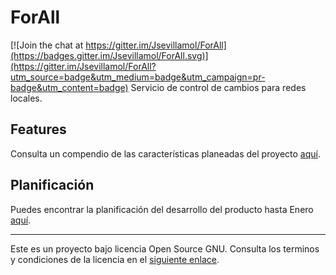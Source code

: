 # ForAll

[![Join the chat at https://gitter.im/Jsevillamol/ForAll](https://badges.gitter.im/Jsevillamol/ForAll.svg)](https://gitter.im/Jsevillamol/ForAll?utm_source=badge&utm_medium=badge&utm_campaign=pr-badge&utm_content=badge)
Servicio de control de cambios para redes locales.

## Features
Consulta un compendio de las características planeadas del proyecto [aquí](https://github.com/Jsevillamol/ForAll/blob/master/UseCases.md).

## Planificación
Puedes encontrar la planificación del desarrollo del producto hasta Enero [aquí](https://github.com/Jsevillamol/ForAll/blob/master/Planificaci%C3%B3n%20Primer%20Trimestre.pdf).

------
Este es un proyecto bajo licencia Open Source GNU. Consulta los terminos y condiciones de la licencia en el [siguiente enlace](https://github.com/Jsevillamol/ForAll/blob/master/LICENSE).

